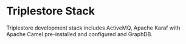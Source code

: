 # Triplestore Stack
Triplestore development stack includes ActiveMQ, Apache Karaf with Apache Camel pre-installed and configured and GraphDB.
